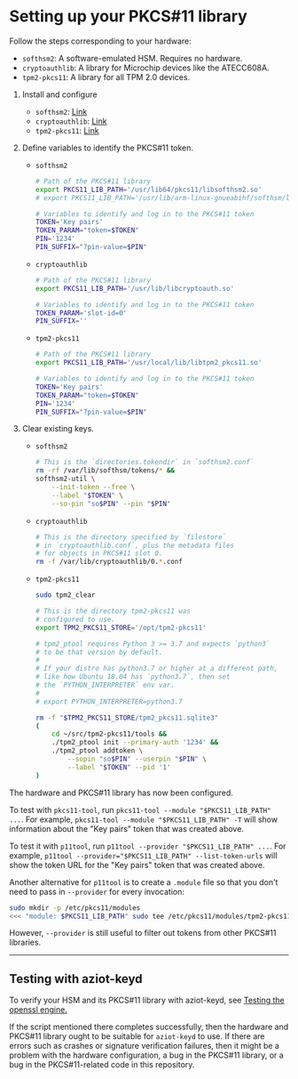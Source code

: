 # Setting up your PKCS#11 library

Follow the steps corresponding to your hardware:

- `softhsm2`: A software-emulated HSM. Requires no hardware.
- `cryptoauthlib`: A library for Microchip devices like the ATECC608A.
- `tpm2-pkcs11`: A library for all TPM 2.0 devices.


1. Install and configure

    - `softhsm2`: [Link](softhsm2.md)
    - `cryptoauthlib`: [Link](cryptoauthlib.md)
    - `tpm2-pkcs11`: [Link](tpm2-pkcs11/index.md)

1. Define variables to identify the PKCS#11 token.

    - `softhsm2`

        ```sh
        # Path of the PKCS#11 library
        export PKCS11_LIB_PATH='/usr/lib64/pkcs11/libsofthsm2.so'
        # export PKCS11_LIB_PATH='/usr/lib/arm-linux-gnueabihf/softhsm/libsofthsm2.so'

        # Variables to identify and log in to the PKCS#11 token
        TOKEN='Key pairs'
        TOKEN_PARAM="token=$TOKEN"
        PIN='1234'
        PIN_SUFFIX="?pin-value=$PIN"
        ```

    - `cryptoauthlib`

        ```sh
        # Path of the PKCS#11 library
        export PKCS11_LIB_PATH='/usr/lib/libcryptoauth.so'

        # Variables to identify and log in to the PKCS#11 token
        TOKEN_PARAM='slot-id=0'
        PIN_SUFFIX=''
        ```

    - `tpm2-pkcs11`

        ```sh
        # Path of the PKCS#11 library
        export PKCS11_LIB_PATH='/usr/local/lib/libtpm2_pkcs11.so'

        # Variables to identify and log in to the PKCS#11 token
        TOKEN='Key pairs'
        TOKEN_PARAM="token=$TOKEN"
        PIN='1234'
        PIN_SUFFIX="?pin-value=$PIN"
        ```

1. Clear existing keys.

    - `softhsm2`

        ```sh
        # This is the `directories.tokendir` in `softhsm2.conf`
        rm -rf /var/lib/softhsm/tokens/* &&
        softhsm2-util \
            --init-token --free \
            --label "$TOKEN" \
            --so-pin "so$PIN" --pin "$PIN"
        ```

    - `cryptoauthlib`

        ```sh
        # This is the directory specified by `filestore`
        # in `cryptoauthlib.conf`, plus the metadata files
        # for objects in PKCS#11 slot 0.
        rm -f /var/lib/cryptoauthlib/0.*.conf
        ```

    - `tpm2-pkcs11`

        ```sh
        sudo tpm2_clear

        # This is the directory tpm2-pkcs11 was
        # configured to use.
        export TPM2_PKCS11_STORE='/opt/tpm2-pkcs11'

        # tpm2_ptool requires Python 3 >= 3.7 and expects `python3`
        # to be that version by default.
        #
        # If your distro has python3.7 or higher at a different path,
        # like how Ubuntu 18.04 has `python3.7`, then set
        # the `PYTHON_INTERPRETER` env var.
        #
        # export PYTHON_INTERPRETER=python3.7

        rm -f "$TPM2_PKCS11_STORE/tpm2_pkcs11.sqlite3"
        (
            cd ~/src/tpm2-pkcs11/tools &&
            ./tpm2_ptool init --primary-auth '1234' &&
            ./tpm2_ptool addtoken \
                --sopin "so$PIN" --userpin "$PIN" \
                --label "$TOKEN" --pid '1'
        )
        ```

The hardware and PKCS#11 library has now been configured.

To test with `pkcs11-tool`, run `pkcs11-tool --module "$PKCS11_LIB_PATH" ...`. For example, `pkcs11-tool --module "$PKCS11_LIB_PATH" -T` will show information about the "Key pairs" token that was created above.

To test it with `p11tool`, run `p11tool --provider "$PKCS11_LIB_PATH" ...`. For example, `p11tool --provider="$PKCS11_LIB_PATH" --list-token-urls` will show the token URL for the "Key pairs" token that was created above.

Another alternative for `p11tool` is to create a `.module` file so that you don't need to pass in `--provider` for every invocation:

```sh
sudo mkdir -p /etc/pkcs11/modules
<<< "module: $PKCS11_LIB_PATH" sudo tee /etc/pkcs11/modules/tpm2-pkcs11.module
```

However, `--provider` is still useful to filter out tokens from other PKCS#11 libraries.


---


## Testing with aziot-keyd

To verify your HSM and its PKCS#11 library with aziot-keyd, see [Testing the openssl engine.](../aziot-keyd.md#testing-the-openssl-engine)

If the script mentioned there completes successfully, then the hardware and PKCS#11 library ought to be suitable for `aziot-keyd` to use. If there are errors such as crashes or signature verification failures, then it might be a problem with the hardware configuration, a bug in the PKCS#11 library, or a bug in the PKCS#11-related code in this repository.
